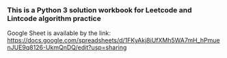 ### This is a Python 3 solution workbook for Leetcode and Lintcode algorithm practice

Google Sheet is available by the link:
https://docs.google.com/spreadsheets/d/1FKyAkj8iUfXMh5WA7mH_hPmuenJUE9q8126-UkmQnDQ/edit?usp=sharing

